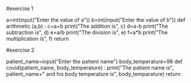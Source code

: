 #exercise 1

a=int(input("Enter the value of a"))
b=int(input("Enter the value of b"))
def arithmetic (a,b) :
c=a+b
print("The addition is", c)
d=a-b
print("The subtraction is", d)
e=a/b
print("The division is", e)
f=a*b
print("The multiplication is", f)
return 

#exercise 2

patient_name=input("Enter the patient name")
body_temperature=98
def covid(patient_name, body_temperature) :
print("The patient name is", patient_name+"
and his body temperature is", body_temparature)
return 

